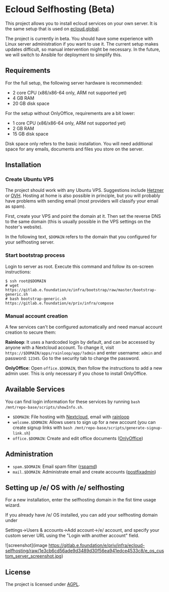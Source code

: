 # Ecloud Selfhosting (Beta)

This project allows you to install ecloud services on your own server. It is the same
setup that is used on [ecloud.global](https://ecloud.global).

The project is currently in beta. You should have some experience with Linux server
administration if you want to use it. The current setup makes updates difficult,
so manual intervention might be necessary. In the future, we will switch to Ansible
for deployment to simplify this.

## Requirements

For the full setup, the following server hardware is recommended:

- 2 core CPU (x86/x86-64 only, ARM not supported yet)
- 4 GB RAM
- 20 GB disk space

For the setup without OnlyOffice, requirements are a bit lower:

- 1 core CPU (x86/x86-64 only, ARM not supported yet)
- 2 GB RAM
- 15 GB disk space

Disk space only refers to the basic installation. You will need additional space for any emails,
documents and files you store on the server.

## Installation

### Create Ubuntu VPS

The project should work with any Ubuntu VPS. Suggestions include [Hetzner](https://www.hetzner.com/cloud)
or [OVH](https://www.ovh.co.uk/vps/vps-ssd.xml). Hosting at home is also possible in principle,
but you will probably have problems with sending email (most providers will classify your email as spam).

First, create your VPS and point the domain at it. Then set the reverse DNS to the same domain
(this is usually possible in the VPS settings on the hoster's website).

In the following text, `$DOMAIN` refers to the domain that you configured for your selfhosting server.

### Start bootstrap process

Login to server as root. Execute this command and follow its on-screen instructions:

```
$ ssh root@$DOMAIN
# wget https://gitlab.e.foundation/e/infra/bootstrap/raw/master/bootstrap-generic.sh
# bash bootstrap-generic.sh https://gitlab.e.foundation/e/priv/infra/compose
```

### Manual account creation

A few services can't be configured automatically and need manual account creation to secure them:

**Rainloop**: It uses a hardcoded login by default, and can be accessed by anyone with a Nextcloud account.
To change it, visit `https://$DOMAIN/apps/rainloop/app/?admin` and enter username: `admin` and password: `12345`.
Go to the security tab to change the password.

**OnlyOffice**: Open `office.$DOMAIN`, then follow the instructions to add a new admin user. This
is only necessary if you chose to install OnlyOffice.

## Available Services

You can find login information for these services by running `bash /mnt/repo-base/scripts/showInfo.sh`.

- `$DOMAIN`: File hosting with [Nextcloud](https://nextcloud.com/), email with
           [rainloop](https://www.rainloop.net/)
- `welcome.$DOMAIN`: Allows users to sign up for a new account (you can create signup links with
                   `bash /mnt/repo-base/scripts/generate-signup-link.sh`)
- `office.$DOMAIN`: Create and edit office documents ([OnlyOffice](https://www.onlyoffice.com/))

## Administration

- `spam.$DOMAIN`: Email spam filter ([rspamd](https://www.rspamd.com/))
- `mail.$DOMAIN`: Administrate email and create accounts ([postfixadmin](http://postfixadmin.sourceforge.net/))

## Setting up /e/ OS with /e/ selfhosting

For a new installation, enter the selfhosting domain in the fist time usage wizard.

If you already have /e/ OS installed, you can add your selfhosting domain under

Settings->Users & accounts->Add account->/e/ account, and specify your custom server URL using the "Login with another account" field.

[](https://gitlab.e.foundation/e/priv/infra/ecloud-selfhosting/raw/1e3cb6cd56ade9d3489d30f56ea941edce4533c8/e_os_custom_server_screenshot.jpg)

![screenshot](image https://gitlab.e.foundation/e/priv/infra/ecloud-selfhosting/raw/1e3cb6cd56ade9d3489d30f56ea941edce4533c8/e_os_custom_server_screenshot.jpg)

## License

The project is licensed under [AGPL](LICENSE).

